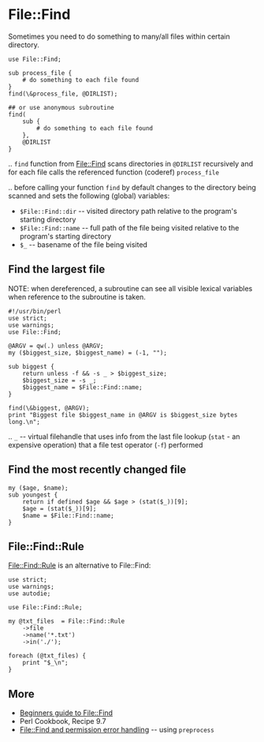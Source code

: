 # File::Find

Sometimes you need to do something to many/all files within certain directory.

    use File::Find;
    
    sub process_file {
        # do something to each file found
    }
    find(\&process_file, @DIRLIST);
    
    ## or use anonymous subroutine
    find(
        sub {
            # do something to each file found
        },
        @DIRLIST
    }

.. `find` function from [File::Find](http://perldoc.perl.org/File/Find.html) scans directories in `@DIRLIST` recursively and for each file calls the referenced function (coderef) `process_file`

.. before calling your function `find` by default changes to the directory being scanned and sets the following (global) variables:

* `$File::Find::dir` -- visited directory path relative to the program's starting directory
* `$File::Find::name` -- full path of the file being visited relative to the program's starting directory
* `$_` -- basename of the file being visited

## Find the largest file

NOTE: when dereferenced, a subroutine can see all visible lexical variables when reference to the subroutine is taken.

    #!/usr/bin/perl
    use strict;
    use warnings;
    use File::Find;

    @ARGV = qw(.) unless @ARGV;
    my ($biggest_size, $biggest_name) = (-1, "");

    sub biggest {
        return unless -f && -s _ > $biggest_size;
        $biggest_size = -s _;
        $biggest_name = $File::Find::name;
    }

    find(\&biggest, @ARGV);
    print "Biggest file $biggest_name in @ARGV is $biggest_size bytes long.\n";

.. `_` -- virtual filehandle that uses info from the last file lookup (`stat` - an expensive operation) that a file test operator (`-f`) performed

## Find the most recently changed file

    my ($age, $name);
    sub youngest {
        return if defined $age && $age > (stat($_))[9];
        $age = (stat($_))[9];
        $name = $File::Find::name;
    }

## File::Find::Rule

[File::Find::Rule](https://metacpan.org/module/File::Find::Rule) is an alternative to File::Find:

    use strict;
    use warnings;
    use autodie;

    use File::Find::Rule;

    my @txt_files  = File::Find::Rule
        ->file
        ->name('*.txt')
        ->in('./');

    foreach (@txt_files) {
        print "$_\n";
    }

## More

* [Beginners guide to File::Find](http://www.perlmonks.org/?node_id=217166)
* Perl Cookbook, Recipe 9.7
* [File::Find and permission error handling](http://perlmonks.org/?node_id=1023278) -- using `preprocess`
